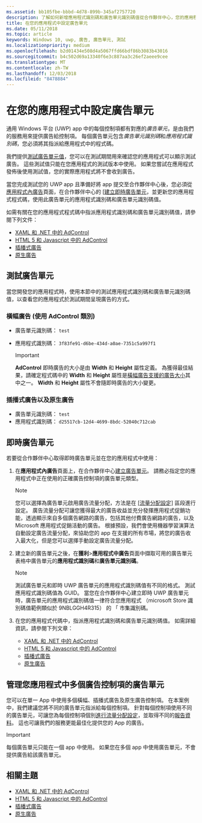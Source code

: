 ```yaml
---
ms.assetid: bb105fbe-bbbd-4d78-899b-345af2757720
description: 了解如何新增應用程式識別碼和廣告單元識別碼值從合作夥伴中心，您的應用程式送出 app 到市集之前，先。
title: 在您的應用程式中設定廣告單元
ms.date: 05/11/2018
ms.topic: article
keywords: Windows 10, uwp, 廣告, 廣告單元, 測試
ms.localizationpriority: medium
ms.openlocfilehash: b2d01434e508d4a5067ffd66bdf86b3083b43016
ms.sourcegitcommit: b4c502d69a13340f6e3c887aa3c26ef2aeee9cee
ms.translationtype: MT
ms.contentlocale: zh-TW
ms.lasthandoff: 12/03/2018
ms.locfileid: "8478884"
---
```

# <a name="set-up-ad-units-in-your-app"></a>在您的應用程式中設定廣告單元

通用 Windows 平台 (UWP) app 中的每個控制項都有對應的*廣告單元*，是由我們的服務用來提供廣告給控制項。 每個廣告單元包含*廣告單元識別碼*和*應用程式識別碼*，您必須將其指派給應用程式中的程式碼。

我們提供[測試廣告單元值](#test-ad-units)，您可以在測試期間用來確認您的應用程式可以顯示測試廣告。 這些測試值只能在您應用程式的測試版本中使用。 如果您嘗試在應用程式發佈後使用測試值，您的實際應用程式將不會收到廣告。

當您完成測試您的 UWP app 且準備好將 app 提交至合作夥伴中心後，您必須從[應用程式內廣告](../publish/in-app-ads.md)頁面，在合作夥伴中心的 [[建立即時廣告單元](#live-ad-units)，並更新您的應用程式程式碼，使用此廣告單元的應用程式識別碼和廣告單元識別碼值。

如需有關在您的應用程式程式碼中指派應用程式識別碼和廣告單元識別碼值，請參閱下列文件：
* [XAML 和 .NET 中的 AdControl](adcontrol-in-xaml-and--net.md)
* [HTML 5 和 Javascript 中的 AdControl](adcontrol-in-html-5-and-javascript.md)
* [插播式廣告](../monetize/interstitial-ads.md)
* [原生廣告](../monetize/native-ads.md)

<span id="test-ad-units" />

## <a name="test-ad-units"></a>測試廣告單元

當您開發您的應用程式時，使用本節中的測試應用程式識別碼和廣告單元識別碼值，以查看您的應用程式於測試期間呈現廣告的方式。

### <a name="banner-ads-using-the-adcontrol-class"></a>橫幅廣告 (使用 AdControl 類別)

* 廣告單元識別碼： ```test```
* 應用程式識別碼：  ```3f83fe91-d6be-434d-a0ae-7351c5a997f1```

    > [!IMPORTANT]
    > **AdControl** 即時廣告的大小是由 **Width** 和 **Height** 屬性定義。 為獲得最佳結果，請確定程式碼中的 **Width** 和 **Height** 屬性是[橫幅廣告支援的廣告大小](supported-ad-sizes-for-banner-ads.md)其中之一。 **Width** 和 **Height** 屬性不會隨即時廣告的大小變更。

### <a name="interstitial-ads-and-native-ads"></a>插播式廣告以及原生廣告

* 廣告單元識別碼： ```test```
* 應用程式識別碼：  ```d25517cb-12d4-4699-8bdc-52040c712cab```

<span id="live-ad-units" />

## <a name="live-ad-units"></a>即時廣告單元

若要從合作夥伴中心取得即時廣告單元並在您的應用程式中使用：

1.  在**應用程式內廣告**頁面上，在合作夥伴中心[建立廣告單元](../publish/in-app-ads.md#create-ad-unit)。 請務必指定您的應用程式中正在使用的正確廣告控制項的廣告單元類型。
    > [!NOTE]
    > 您可以選擇為廣告單元啟用廣告流量分配，方法是在 [\[流量分配設定\]](../publish/in-app-ads.md#mediation) 區段進行設定。 廣告流量分配可讓您獲得最大的廣告收益並充分發揮應用程式促銷功能，透過顯示來自多個廣告網路的廣告，包括其他付費廣告網路的廣告，以及 Microsoft 應用程式促銷活動的廣告。 根據預設，我們會使用機器學習演算法自動設定廣告流量分配，來協助您的 app 在支援的所有市場，將您的廣告收入最大化，但是您可以選擇手動設定廣告流量分配。

2.  建立新的廣告單元之後，在**獲利**&gt;**應用程式中廣告**頁面中擷取可用的廣告單元表格中廣告單元的**應用程式識別碼**和**廣告單元識別碼**。
    > [!NOTE]
    > 測試廣告單元和即時 UWP 廣告單元的應用程式識別碼值有不同的格式。 測試應用程式識別碼值為 GUID。 當您在合作夥伴中心建立即時 UWP 廣告單元時，廣告單元的應用程式識別碼值一律符合您應用程式 （microsoft Store 識別碼值範例類似於 9NBLGGH4R315） 的 「 市集識別碼。

3.  在您的應用程式代碼中，指派應用程式識別碼和廣告單元識別碼值。 如需詳細資訊，請參閱下列文章：
    * [XAML 和 .NET 中的 AdControl](adcontrol-in-xaml-and--net.md)
    * [HTML 5 和 Javascript 中的 AdControl](adcontrol-in-html-5-and-javascript.md)
    * [插播式廣告](../monetize/interstitial-ads.md)
    * [原生廣告](../monetize/native-ads.md)

<span id="manage" />

## <a name="manage-ad-units-for-multiple-ad-controls-in-your-app"></a>管理您應用程式中多個廣告控制項的廣告單元

您可以在單一 App 中使用多個橫幅、插播式廣告及原生廣告控制項。 在本案例中，我們建議您將不同的廣告單元指派給每個控制項。 針對每個控制項使用不同的廣告單元，可讓您為每個控制項個別[進行流量分配設定](../publish/in-app-ads.md#mediation)，並取得不同的[報告資料](../publish/advertising-performance-report.md)。 這也可讓我們的服務更能最佳化提供您的 App 的廣告。

> [!IMPORTANT]
> 每個廣告單元只能在一個 app 中使用。 如果您在多個 app 中使用廣告單元，不會提供廣告給該廣告單元。

## <a name="related-topics"></a>相關主題

* [XAML 和 .NET 中的 AdControl](adcontrol-in-xaml-and--net.md)
* [HTML 5 和 Javascript 中的 AdControl](adcontrol-in-html-5-and-javascript.md)
* [插播式廣告](interstitial-ads.md)
* [原生廣告](native-ads.md)


 

 
